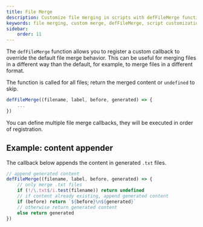 ```yaml
---
title: File Merge
description: Customize file merging in scripts with defFileMerge function to handle different file formats and merging strategies.
keywords: file merging, custom merge, defFileMerge, script customization, content appending
sidebar:
    order: 11
---
```


The `defFileMerge` function allows you to register a custom callback to override the default file merge behavior.
This can be useful for merging files in a different way than the default, for example, to merge files in a different format.

The function is called for all files; return the merged content or `undefined` to skip.

```js
defFileMerge((filename, label, before, generated) => {
    ...
})
```

You can define multiple file merge callbacks, they will be executed in order of registration.

## Example: content appender

The callback below appends the content in generated `.txt` files.

```js
// append generated content
defFileMerge((filename, label, before, generated) => {
    // only merge .txt files
    if (!/\.txt$/i.test(filename)) return undefined
    // if content already existing, append generated content
    if (before) return `${before}\n${generated}`
    // otherwise return generated content
    else return generated
})
```
